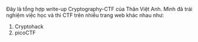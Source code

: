 Đây là tổng hợp write-up Cryptography-CTF của Thân Việt Anh.
Mình đã trải nghiệm việc học và thi CTF trên nhiều trang web khác nhau như:
1. Cryptohack
2. picoCTF


